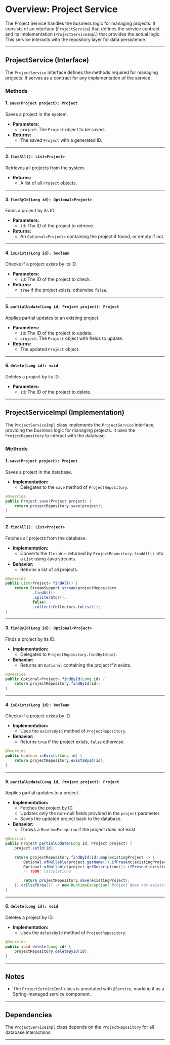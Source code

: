 # Overview: Project Service

The Project Service handles the business logic for managing projects. It consists of an interface (`ProjectService`) that defines the service contract and its implementation (`ProjectServiceImpl`) that provides the actual logic. This service interacts with the repository layer for data persistence.

---

## ProjectService (Interface)

The `ProjectService` interface defines the methods required for managing projects. It serves as a contract for any implementation of the service.

### Methods

#### 1. `save(Project project): Project`

Saves a project in the system.

- **Parameters:** 
    - `project`: The `Project` object to be saved.
- **Returns:**
    - The saved `Project` with a generated ID.

---

#### 2. `findAll(): List<Project>`

Retrieves all projects from the system.

- **Returns:**
    - A list of all `Project` objects.

---

#### 3. `findById(Long id): Optional<Project>`

Finds a project by its ID.

- **Parameters:**
    - `id`: The ID of the project to retrieve.
- **Returns:**
    - An `Optional<Project>` containing the project if found, or empty if not.

---

#### 4. `isExists(Long id): boolean`

Checks if a project exists by its ID.

- **Parameters:**
    - `id`: The ID of the project to check.
- **Returns:**
    - `true` if the project exists, otherwise `false`.

---

#### 5. `partialUpdate(Long id, Project project): Project`

Applies partial updates to an existing project.

- **Parameters:**
    - `id`: The ID of the project to update.
    - `project`: The `Project` object with fields to update.
- **Returns:**
    - The updated `Project` object.

---

#### 6. `delete(Long id): void`

Deletes a project by its ID.

- **Parameters:**
    - `id`: The ID of the project to delete.

---

## ProjectServiceImpl (Implementation)

The `ProjectServiceImpl` class implements the `ProjectService` interface, providing the business logic for managing projects. It uses the `ProjectRepository` to interact with the database.

### Methods

#### 1. `save(Project project): Project`

Saves a project in the database.

- **Implementation:**
    - Delegates to the `save` method of `ProjectRepository`.

```java
@Override
public Project save(Project project) {
    return projectRepository.save(project);
}
```

---

#### 2. `findAll(): List<Project>`

Fetches all projects from the database.

- **Implementation:**
    - Converts the `Iterable` returned by `ProjectRepository.findAll()` into a `List` using Java streams.
- **Behavior:**
    - Returns a list of all projects.

```java
@Override
public List<Project> findAll() {
    return StreamSupport.stream(projectRepository
            .findAll()
            .spliterator(),
            false)
            .collect(Collectors.toList());
}
```

---

#### 3. `findById(Long id): Optional<Project>`

Finds a project by its ID.

- **Implementation:**
    - Delegates to `ProjectRepository.findById(id)`.
- **Behavior:**
    - Returns an `Optional` containing the project if it exists.

```java
@Override
public Optional<Project> findById(Long id) {
    return projectRepository.findById(id);
}
```

---

#### 4. `isExists(Long id): boolean`

Checks if a project exists by ID.

- **Implementation:**
    - Uses the `existsById` method of `ProjectRepository`.
- **Behavior:**
    - Returns `true` if the project exists, `false` otherwise.

```java
@Override
public boolean isExists(Long id) {
    return projectRepository.existsById(id);
}
```

---

#### 5. `partialUpdate(Long id, Project project): Project`

Applies partial updates to a project.

- **Implementation:**
    - Fetches the project by ID.
    - Updates only the non-null fields provided in the `project` parameter.
    - Saves the updated project back to the database.
- **Behavior:**
    - Throws a `RuntimeException` if the project does not exist.

```java
@Override
public Project partialUpdate(Long id, Project project) {
    project.setId(id);

    return projectRepository.findById(id).map(existingProject -> {
        Optional.ofNullable(project.getName()).ifPresent(existingProject::setName);
        Optional.ofNullable(project.getDescription()).ifPresent(existingProject::setDescription);
        // TODO: Calculations

        return projectRepository.save(existingProject);
    }).orElseThrow(() -> new RuntimeException("Project does not exists"));
}
```

---

#### 6. `delete(Long id): void`

Deletes a project by ID.

- **Implementation:**
    - Uses the `deleteById` method of `ProjectRepository`.

```java
@Override
public void delete(Long id) {
    projectRepository.deleteById(id);
}
```

---

## Notes

- The `ProjectServiceImpl` class is annotated with `@Service`, marking it as a Spring-managed service component.

---

## Dependencies

The `ProjectServiceImpl` class depends on the `ProjectRepository` for all database interactions.

---